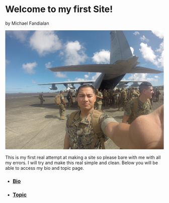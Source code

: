 # Welcome to my first Site!
by Michael Fandialan

![Alt Text](Me1.JPG)

This is my first real attempt at making a site so please bare with me with all my errors. I will try and make this real simple and clean. Below you will be able to access my bio and topic page.

+ ### [Bio](bio)
+ ### [Topic](topic)
